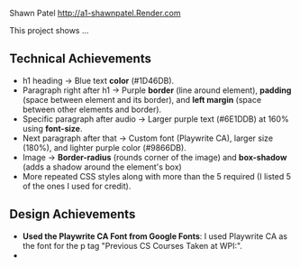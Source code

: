 Shawn Patel
http://a1-shawnpatel.Render.com

This project shows ...

## Technical Achievements
- h1 heading → Blue text **color** (#1D46DB).
- Paragraph right after h1 → Purple **border** (line around element), **padding** (space between element and its border), and **left margin** (space between other elements and border).
- Specific paragraph after audio → Larger purple text (#6E1DDB) at 160% using **font-size**.
- Next paragraph after that → Custom font (Playwrite CA), larger size (180%), and lighter purple color (#9866DB).
- Image -> **Border-radius** (rounds corner of the image) and **box-shadow** (adds a shadow around the element's box)
- More repeated CSS styles along with more than the 5 required (I listed 5 of the ones I used for credit).

## Design Achievements
- **Used the Playwrite CA Font from Google Fonts**: I used Playwrite CA as the font for the p tag "Previous CS Courses Taken at WPI:".
- 

